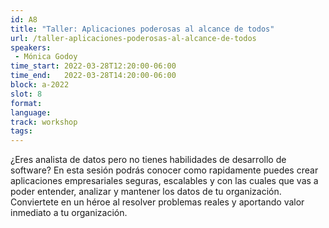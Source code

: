 ```yaml
---
id: A8
title: "Taller: Aplicaciones poderosas al alcance de todos"
url: /taller-aplicaciones-poderosas-al-alcance-de-todos
speakers:
 - Mónica Godoy
time_start: 2022-03-28T12:20:00-06:00
time_end:   2022-03-28T14:20:00-06:00
block: a-2022
slot: 8
format: 
language: 
track: workshop
tags:
---
```


¿Eres analista de datos pero no tienes habilidades de desarrollo de software? En esta sesión podrás conocer como rapidamente puedes crear aplicaciones empresariales seguras, escalables y con las cuales que vas a poder entender, analizar y mantener los datos de tu organización. Conviertete en un héroe al resolver problemas reales y aportando valor inmediato a tu organización.

